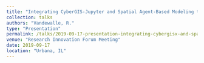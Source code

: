 ```yaml
---
title: "Integrating CyberGIS-Jupyter and Spatial Agent-Based Modeling to Evaluate Emergency Evacuation Time"
collection: talks
authors: "Vandewalle, R."
type: "Presentation"
permalink: /talks/2019-09-17-presentation-integrating-cybergisx-and-spatial-agent-based-modelling
venue: "Research Innovation Forum Meeting"
date: 2019-09-17
location: "Urbana, IL"
---
```


